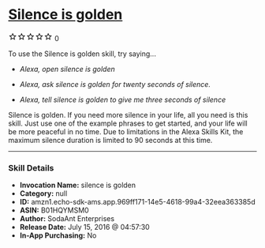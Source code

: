 # [Silence is golden](http://alexa.amazon.com/#skills/amzn1.echo-sdk-ams.app.969ff171-14e5-4618-99a4-32eea363385d)
![0 stars](../../images/ic_star_border_black_18dp_1x.png)![0 stars](../../images/ic_star_border_black_18dp_1x.png)![0 stars](../../images/ic_star_border_black_18dp_1x.png)![0 stars](../../images/ic_star_border_black_18dp_1x.png)![0 stars](../../images/ic_star_border_black_18dp_1x.png) 0

To use the Silence is golden skill, try saying...

* *Alexa, open silence is golden*

* *Alexa, ask silence is golden for twenty seconds of silence.*

* *Alexa, tell silence is golden to give me three seconds of silence*

Silence is golden. If you need more silence in your life, all you need is this skill. Just use one of the example phrases to get started, and your life will be more peaceful in no time. Due to limitations in the Alexa Skills Kit, the maximum silence duration is limited to 90 seconds at this time.

***

### Skill Details

* **Invocation Name:** silence is golden
* **Category:** null
* **ID:** amzn1.echo-sdk-ams.app.969ff171-14e5-4618-99a4-32eea363385d
* **ASIN:** B01HQYMSM0
* **Author:** SodaAnt Enterprises
* **Release Date:** July 15, 2016 @ 04:57:30
* **In-App Purchasing:** No
